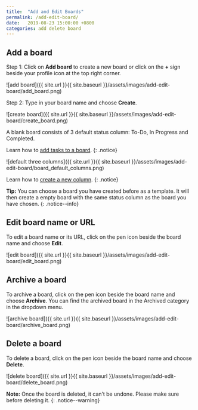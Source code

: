 ```yaml
---
title:  "Add and Edit Boards"
permalink: /add-edit-board/
date:   2019-08-23 15:00:00 +0800
categories: add delete board
---
```

## Add a board

Step 1: Click on **Add board** to create a new board or click on the **+** sign beside your profile icon at the top right corner.  

![add board]({{ site.url }}{{ site.baseurl }}/assets/images/add-edit-board/add_board.png)

Step 2: Type in your board name and choose **Create**. 

![create board]({{ site.url }}{{ site.baseurl }}/assets/images/add-edit-board/create_board.png)

A blank board consists of 3 default status column: To-Do, In Progress and Completed. 

Learn how to [add tasks to a board](/guide/add-tasks-to-board/). 
{: .notice}

![default three columns]({{ site.url }}{{ site.baseurl }}/assets/images/add-edit-board/board_default_columns.png)

Learn how to [create a new column](/guide/status-column/). 
{: .notice}

**Tip:** You can choose a board you have created before as a template. It will then create a empty board with the same status column as the board you have chosen. 
{: .notice--info}

## Edit board name or URL 

To edit a board name or its URL, click on the pen icon beside the board name and choose **Edit**.

![edit board]({{ site.url }}{{ site.baseurl }}/assets/images/add-edit-board/edit_board.png)


## Archive a board 

To archive a board, click on the pen icon beside the board name and choose **Archive**. You can find the archived board in the Archived category in the dropdown menu. 

![archive board]({{ site.url }}{{ site.baseurl }}/assets/images/add-edit-board/archive_board.png)

## Delete a board 

To delete a board, click on the pen icon beside the board name and choose **Delete**. 

![delete board]({{ site.url }}{{ site.baseurl }}/assets/images/add-edit-board/delete_board.png)

**Note:** Once the board is deleted, it can’t be undone. Please make sure before deleting it. 
{: .notice--warning}